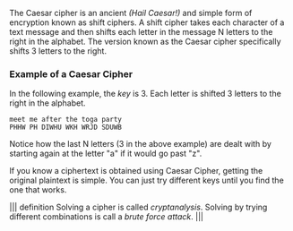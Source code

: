 The Caesar cipher is an ancient *(Hail Caesar!)* and simple form of encryption known as shift ciphers. A shift cipher takes each character of a text message and then shifts each letter in the message N letters to the right in the alphabet. The version known as the Caesar cipher specifically shifts 3 letters to the right.  

### Example of a Caesar Cipher
In the following example, the *key* is 3. Each letter is shifted 3 letters to the right in the alphabet.

```
meet me after the toga party
PHHW PH DIWHU WKH WRJD SDUWB
```

Notice how the last N letters (3 in the above example) are dealt with by starting again at the letter "a" if it would go past "z".

If you know a ciphertext is obtained using Caesar Cipher, getting the original plaintext is simple. You can just try different keys until you find the one that works. 

||| definition 
 Solving a cipher is called  *cryptanalysis*.
 Solving by trying different combinations is call a *brute force attack*.
|||
